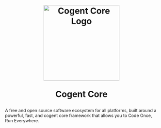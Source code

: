 <h1 align="center">
    <a href="https://cogentcore.org">
        <img alt="Cogent Core Logo" width="250" height="250" src="https://raw.githubusercontent.com/cogentcore/core/main/icon.svg">
    </a>

  Cogent Core
</h1>

A free and open source software ecosystem for all platforms, built around a powerful, fast, and cogent core framework that allows you to Code Once, Run Everywhere.
